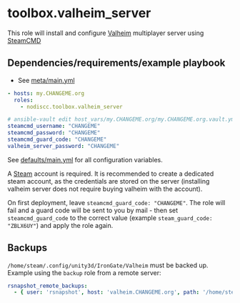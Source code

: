 # toolbox.valheim_server

This role will install and configure [Valheim](https://en.wikipedia.org/wiki/Valheim) multiplayer server using [SteamCMD](https://developer.valvesoftware.com/wiki/SteamCMD)

## Dependencies/requirements/example playbook

- See [meta/main.yml](meta/main.yml)

```yaml
- hosts: my.CHANGEME.org
  roles:
    - nodiscc.toolbox.valheim_server

# ansible-vault edit host_vars/my.CHANGEME.org/my.CHANGEME.org.vault.yml
steamcmd_username: "CHANGEME"
steamcmd_password: "CHANGEME"
steamcmd_guard_code: "CHANGEME"
valheim_server_password: "CHANGEME"
```

See [defaults/main.yml](defaults/main.yml) for all configuration variables.

A [Steam](https://store.steampowered.com/) account is required. It is recommended to create a dedicated steam account, as the credentials are stored on the server (installing valheim server does not require buying valheim with the account).

On first deployment, leave `steamcmd_guard_code: "CHANGEME"`. The role will fail and a guard code will be sent to you by mail - then set `steamcmd_guard_code` to the correct value (example `steam_guard_code: "ZBLX6UY"`) and apply the role again.

## Backups

`/home/steam/.config/unity3d/IronGate/Valheim` must be backed up. Example using the `backup` role from a remote server:

```yaml
rsnapshot_remote_backups:
  - { user: 'rsnapshot', host: 'valheim.CHANGEME.org', path: '/home/steam/.config/unity3d/IronGate/Valheim' }
```
